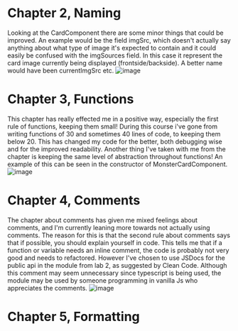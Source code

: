 # Chapter 2, Naming
Looking at the CardComponent there are some minor things that could be improved. An example would be the field imgSrc, which doesn't actually say anything about what type of image it's expected to contain and it could easily be confused with the imgSources field. In this case it represent the card image currently being displayed (frontside/backside). A better name would have been currentImgSrc etc.
![image](https://github.com/wachtelhund/dnd_app/assets/85429142/5fe27dbb-61a0-41cc-ac25-0a0b22bed404)

# Chapter 3, Functions
This chapter has really effected me in a positive way, especially the first rule of functions, keeping them small! During this course i've gone from writing functions of 30 and sometimes 40 lines of code, to keeping them below 20. This has changed my code for the better, both debugging wise and for the improved readability. Another thing I've taken with me from the chapter is keeping the same level of abstraction throughout functions!
An example of this can be seen in the constructor of MonsterCardComponent.
![image](https://github.com/wachtelhund/dnd_app/assets/85429142/086fc048-98e7-4dac-ac68-1706eb002050)

# Chapter 4, Comments
The chapter about comments has given me mixed feelings about comments, and I'm currently leaning more towards not actually using comments. The reason for this is that the second rule about comments says that if possible, you should explain yourself in code. This tells me that if a function or variable needs an inline comment, the code is probably not very good and needs to refactored. However I've chosen to use JSDocs for the public api in the module from lab 2, as suggested by Clean Code. Although this comment may seem unnecessary since typescript is being used, the module may be used by someone programming in vanilla Js who appreciates the comments.
![image](https://github.com/wachtelhund/dnd_app/assets/85429142/f011f70d-28dd-45a3-99e2-dd3e94ff12d8)

# Chapter 5, Formatting


